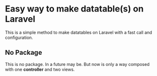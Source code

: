 # Easy way to make datatable(s) on Laravel
This is a simple method to make datatables on Laravel with a fast call and configuration.

## No Package
This is no package. In a future may be.
But now is only a way composed with one **controller** and two views.